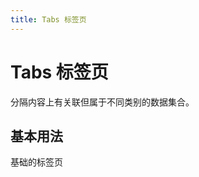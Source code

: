 ```yaml
---
title: Tabs 标签页
---
```


# Tabs 标签页

分隔内容上有关联但属于不同类别的数据集合。

## 基本用法

基础的标签页

<ClientOnly>
<yTabs-demo></yTabs-demo>
</ClientOnly>
